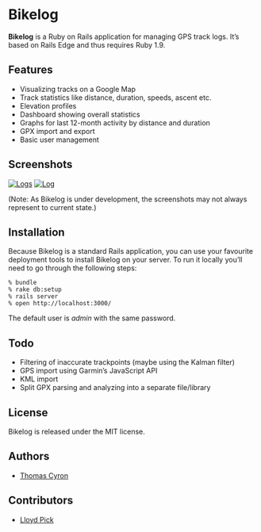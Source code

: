 Bikelog
=======

**Bikelog** is a Ruby on Rails application for managing GPS track logs. It’s
based on Rails Edge and thus requires Ruby 1.9.

Features
--------

* Visualizing tracks on a Google Map
* Track statistics like distance, duration, speeds, ascent etc.
* Elevation profiles
* Dashboard showing overall statistics
* Graphs for last 12-month activity by distance and duration
* GPX import and export
* Basic user management

Screenshots
-----------

[![Logs](http://thcyron.de/bikelog/screenshots/logs-thumb.png)](http://thcyron.de/bikelog/screenshots/logs.png)
[![Log](http://thcyron.de/bikelog/screenshots/log-thumb.png)](http://thcyron.de/bikelog/screenshots/log.png)

(Note: As Bikelog is under development, the screenshots may not always
represent to current state.)

Installation
------------

Because Bikelog is a standard Rails application, you can use your favourite
deployment tools to install Bikelog on your server. To run it locally you’ll
need to go through the following steps:

    % bundle
    % rake db:setup
    % rails server
    % open http://localhost:3000/

The default user is *admin* with the same password.

Todo
----

* Filtering of inaccurate trackpoints (maybe using the Kalman filter)
* GPS import using Garmin’s JavaScript API
* KML import
* Split GPX parsing and analyzing into a separate file/library

License
-------

Bikelog is released under the MIT license.

Authors
-------

* [Thomas Cyron](http://thcyron.de/)

Contributors
------------

* [Lloyd Pick](https://github.com/lloydpick)
